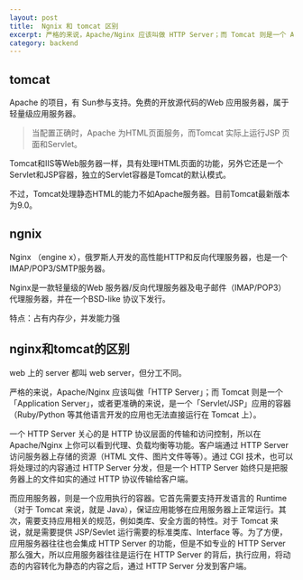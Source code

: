 ```yaml
---
layout: post
title:  Ngnix 和 tomcat 区别
excerpt: 严格的来说，Apache/Nginx 应该叫做 HTTP Server；而 Tomcat 则是一个 Application Server。
category: backend
---
```



## tomcat
Apache 的项目，有 Sun参与支持。免费的开放源代码的Web 应用服务器，属于轻量级应用服务器。

> 当配置正确时，Apache 为HTML页面服务，而Tomcat 实际上运行JSP 页面和Servlet。

Tomcat和IIS等Web服务器一样，具有处理HTML页面的功能，另外它还是一个Servlet和JSP容器，独立的Servlet容器是Tomcat的默认模式。

不过，Tomcat处理静态HTML的能力不如Apache服务器。目前Tomcat最新版本为9.0。

## ngnix
Nginx （engine x），俄罗斯人开发的高性能HTTP和反向代理服务器，也是一个IMAP/POP3/SMTP服务器。

Nginx是一款轻量级的Web 服务器/反向代理服务器及电子邮件（IMAP/POP3）代理服务器，并在一个BSD-like 协议下发行。

特点：占有内存少，并发能力强

## nginx和tomcat的区别
web 上的 server 都叫 web server，但分工不同。

严格的来说，Apache/Nginx 应该叫做「HTTP Server」；而 Tomcat 则是一个「Application Server」，或者更准确的来说，是一个「Servlet/JSP」应用的容器（Ruby/Python 等其他语言开发的应用也无法直接运行在 Tomcat 上）。

一个 HTTP Server 关心的是 HTTP 协议层面的传输和访问控制，所以在 Apache/Nginx 上你可以看到代理、负载均衡等功能。客户端通过 HTTP Server 访问服务器上存储的资源（HTML 文件、图片文件等等）。通过 CGI 技术，也可以将处理过的内容通过 HTTP Server 分发，但是一个 HTTP Server 始终只是把服务器上的文件如实的通过 HTTP 协议传输给客户端。

而应用服务器，则是一个应用执行的容器。它首先需要支持开发语言的 Runtime（对于 Tomcat 来说，就是 Java），保证应用能够在应用服务器上正常运行。其次，需要支持应用相关的规范，例如类库、安全方面的特性。对于 Tomcat 来说，就是需要提供 JSP/Sevlet 运行需要的标准类库、Interface 等。为了方便，应用服务器往往也会集成 HTTP Server 的功能，但是不如专业的 HTTP Server 那么强大，所以应用服务器往往是运行在 HTTP Server 的背后，执行应用，将动态的内容转化为静态的内容之后，通过 HTTP Server 分发到客户端。